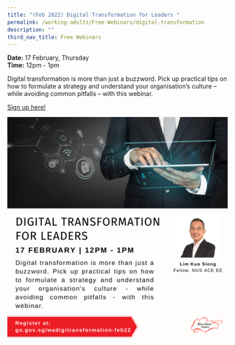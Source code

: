 ```yaml
---
title: "(Feb 2022) Digital Transformation for Leaders "
permalink: /working-adults/Free-Webinars/digital-transformation
description: ""
third_nav_title: Free Webinars
---
```


**Date:** 17 February, Thursday
<br> **Time:** 12pm - 1pm

Digital transformation is more than just a buzzword.
Pick up practical tips on how to formulate a strategy
and understand your organisation’s culture – while
avoiding common pitfalls – with this webinar.

[Sign up here! ](https://go.gov.sg/wadigitransformation-feb22)

![Digital Transformation Workshop for Working Adults](/images/17-feb-wa.png)